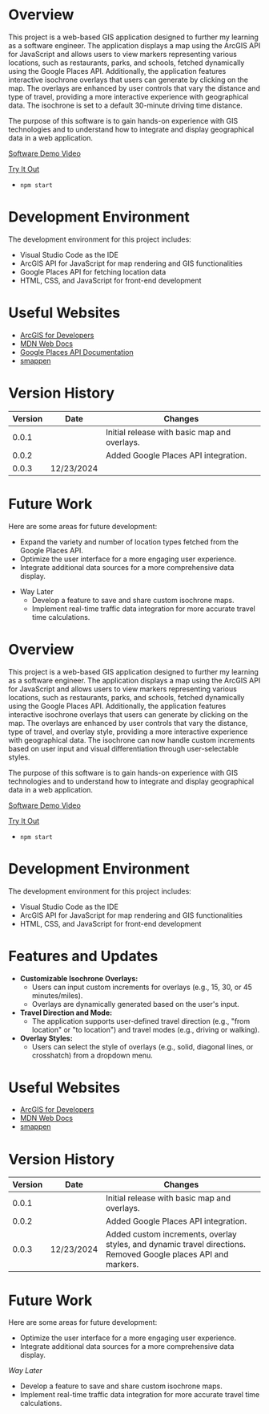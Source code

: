 # Overview

This project is a web-based GIS application designed to further my learning as a software engineer. The application displays a map using the ArcGIS API for JavaScript and allows users to view markers representing various locations, such as restaurants, parks, and schools, fetched dynamically using the Google Places API. Additionally, the application features interactive isochrone overlays that users can generate by clicking on the map. The overlays are enhanced by user controls that vary the distance and type of travel, providing a more interactive experience with geographical data. The isochrone is set to a default 30-minute driving time distance.

The purpose of this software is to gain hands-on experience with GIS technologies and to understand how to integrate and display geographical data in a web application.

[Software Demo Video](https://youtu.be/BHdvXoBKUr4)

[Try It Out](https://sowbyspencer.github.io/GIS/public/)

- `npm start`

# Development Environment

The development environment for this project includes:

- Visual Studio Code as the IDE
- ArcGIS API for JavaScript for map rendering and GIS functionalities
- Google Places API for fetching location data
- HTML, CSS, and JavaScript for front-end development

# Useful Websites

- [ArcGIS for Developers](https://developers.arcgis.com/)
- [MDN Web Docs](https://developer.mozilla.org/en-US/)
- [Google Places API Documentation](https://developers.google.com/maps/documentation/places/web-service/overview)
- [smappen](https://www.smappen.com/documentation/draw-an-isochrone/)

# Version History

| Version | Date       | Changes                                      |
| ------- | ---------- | -------------------------------------------- |
| 0.0.1   |            | Initial release with basic map and overlays. |
| 0.0.2   |            | Added Google Places API integration.         |
| 0.0.3   | 12/23/2024 |                                              |

# Future Work

Here are some areas for future development:

<!-- * Update the location markers to sync with the overlay updates per clicked location. -->

- Expand the variety and number of location types fetched from the Google Places API.
- Optimize the user interface for a more engaging user experience.
- Integrate additional data sources for a more comprehensive data display.

* Way Later
  - Develop a feature to save and share custom isochrone maps.
  - Implement real-time traffic data integration for more accurate travel time calculations.

# Overview

This project is a web-based GIS application designed to further my learning as a software engineer. The application displays a map using the ArcGIS API for JavaScript and allows users to view markers representing various locations, such as restaurants, parks, and schools, fetched dynamically using the Google Places API. Additionally, the application features interactive isochrone overlays that users can generate by clicking on the map. The overlays are enhanced by user controls that vary the distance, type of travel, and overlay style, providing a more interactive experience with geographical data. The isochrone can now handle custom increments based on user input and visual differentiation through user-selectable styles.

The purpose of this software is to gain hands-on experience with GIS technologies and to understand how to integrate and display geographical data in a web application.

[Software Demo Video](https://youtu.be/BHdvXoBKUr4)

[Try It Out](https://sowbyspencer.github.io/GIS/public/)

- `npm start`

# Development Environment

The development environment for this project includes:

- Visual Studio Code as the IDE
- ArcGIS API for JavaScript for map rendering and GIS functionalities
- HTML, CSS, and JavaScript for front-end development

# Features and Updates

- **Customizable Isochrone Overlays:**
  - Users can input custom increments for overlays (e.g., 15, 30, or 45 minutes/miles).
  - Overlays are dynamically generated based on the user's input.
- **Travel Direction and Mode:**
  - The application supports user-defined travel direction (e.g., "from location" or "to location") and travel modes (e.g., driving or walking).
- **Overlay Styles:**
  - Users can select the style of overlays (e.g., solid, diagonal lines, or crosshatch) from a dropdown menu.

# Useful Websites

- [ArcGIS for Developers](https://developers.arcgis.com/)
- [MDN Web Docs](https://developer.mozilla.org/en-US/)
- [smappen](https://www.smappen.com/documentation/draw-an-isochrone/)

# Version History

| Version | Date       | Changes                                                                                                        |
| ------- | ---------- | -------------------------------------------------------------------------------------------------------------- |
| 0.0.1   |            | Initial release with basic map and overlays.                                                                   |
| 0.0.2   |            | Added Google Places API integration.                                                                           |
| 0.0.3   | 12/23/2024 | Added custom increments, overlay styles, and dynamic travel directions. Removed Google places API and markers. |

# Future Work

Here are some areas for future development:

- Optimize the user interface for a more engaging user experience.
- Integrate additional data sources for a more comprehensive data display.

_Way Later_

- Develop a feature to save and share custom isochrone maps.
- Implement real-time traffic data integration for more accurate travel time calculations.
